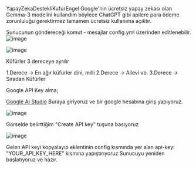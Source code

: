  YapayZekaDestekliKufurEngel
 Google'nin ücretsiz yapay zekası olan Gemma-3 modelini kullandım böylece ChatGPT gibi apilere para ödeme zorunluluğu gerektirmez tamamen ücretsiz kullanıma açıktır.

Sunucunun göndereceği komut - mesajlar config.yml üzerinden editlenebilir.
![image](https://github.com/user-attachments/assets/a04576b6-ec9a-4504-8a9d-2e3c276afd57)


![image](https://github.com/user-attachments/assets/0a181b2d-7c9a-4868-9926-6eb3e2b039a6)



Küfürler 3 dereceye ayrılır

1.Derece -> En ağır küfürler dini, milli
2.Derece -> Ailevi vb.
3.Derece -> Sıradan Küfürler​

Google API Key alma;

[Google AI Studio](https://aistudio.google.com/apikey?hl=tr)
Buraya giriyoruz ve bir google hesabına giriş yapıyoruz.

![image](https://github.com/user-attachments/assets/35e35be9-c9a2-4087-aee6-f3283114da47)

Görselde belirttiğim "Create API key" tuşuna basıyoruz


![image](https://github.com/user-attachments/assets/b3af6970-64c0-43c6-a812-ea47b2f31d88)

Gelen API keyi kopyalayıp eklentinin config kısmında yer alan
api-key: "YOUR_API_KEY_HERE" kısmına yapıştırıyoruz
Sunucuyu yeniden başlatıyoruz ve hazır.
